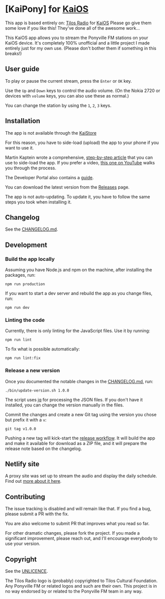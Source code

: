 # [KaiPony] for [KaiOS](https://www.kaiostech.com/)

This app is based entirely on:
[Tilos Radio](https://tilos.hu/page/english) for [KaiOS](https://www.kaiostech.com/)
Please go give them some love if you like this! They've done all of the awesome work...

This KaiOS app allows you to stream the Ponyville FM stations on your KaiOS device. It's completely 100% unofficial and a little project I made entirely just for my own use.
(Please don't bother them if something in this breaks!)

## User guide

To play or pause the current stream, press the `Enter` or `OK` key.

Use the `Up` and `Down` keys to control the audio volume. (On the Nokia 2720 or devices with `volume` keys, you can also use these as normal.)

You can change the station by using the `1`, `2`, `3` keys.

## Installation

The app is not available through the [KaiStore](https://www.kaiostech.com/store/)

For this reason, you have to side-load (upload) the app to your phone if you want to use it.

Martin Kaptein wrote a comprehensive, [step-by-step article](https://www.martinkaptein.com/blog/sideloading-and-deploying-apps-to-kai-os/) that you can use to side-load the app.
If you prefer a video, [this one on YouTube](https://www.youtube.com/watch?v=hQ2EJnNuFz0) walks you through the process.

The Developer Portal also contains a [guide](https://developer.kaiostech.com/getting-started/env-setup/os-env-setup).

You can download the latest version from the [Releases](https://github.com/GloomyJD/KaiPony/releases) page.

The app is not auto-updating. To update it, you have to follow the same steps you took when installing it.

## Changelog

See the [CHANGELOG.md](CHANGELOG.md).

## Development

### Build the app locally

Assuming you have Node.js and npm on the machine, after installing the packages, run:

```shell script
npm run production
```

If you want to start a dev server and rebuild the app as you change files, run: 

```shell script
npm run dev
```

### Linting the code

Currently, there is only linting for the JavaScript files. Use it by running:

```shell script
npm run lint
```

To fix what is possible automatically:

```shell script
npm run lint:fix
```

### Release a new version

Once you documented the notable changes in the [CHANGELOG.md](CHANGELOG.md), run:

```shell script
./bin/update-version.sh 1.0.0
```

The script uses [jq](https://stedolan.github.io/jq/) for processing the JSON files.
If you don't have it installed, you can change the version manually in the files.

Commit the changes and create a new Git tag using the version you chose but prefix it with a `v`:

```shell script
git tag v1.0.0
```

Pushing a new tag will kick-start the [release workflow](.github/workflows/release.yml).
It will build the app and make it available for download as a ZIP file, and it will prepare the release note based on the changelog.

## Netlify site

A proxy site was set up to stream the audio and display the daily schedule. Find out [more about it here](https://github.com/meszarosrob/tilos-radio-for-kaios-netlify).

## Contributing

The issue tracking is disabled and will remain like that.
If you find a bug, please submit a PR with the fix.

You are also welcome to submit PR that improves what you read so far.

For other dramatic changes, please fork the project.
If you made a significant improvement, please reach out, and I'll encourage everybody to use your version.

## Copyright

See the [UNLICENCE](UNLICENSE).

The Tilos Radio logo is (probably) copyrighted to Tilos Cultural Foundation.
Any Ponyville FM or related logos and such are their own. This project is in no way endorsed by or related to the Ponyville FM team in any way.
